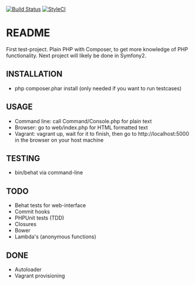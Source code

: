 [![Build Status](https://travis-ci.org/rgeraads/glowing-batman.svg?branch=develop)](https://travis-ci.org/rgeraads/glowing-batman)
[![StyleCI](https://styleci.io/repos/20097861/shield)](https://styleci.io/repos/20097861)

README
======
First test-project. Plain PHP with Composer, to get more knowledge of PHP functionality. Next project will likely be done in Symfony2.

INSTALLATION
------------
- php composer.phar install (only needed if you want to run testcases)

USAGE
-----
- Command line: call Command/Console.php for plain text
- Browser: go to web/index.php for HTML formatted text
- Vagrant: vagrant up, wait for it to finish, then go to http://localhost:5000 in the browser on your host machine

TESTING
-------
- bin/behat via command-line

TODO
----

- Behat tests for web-interface
- Commit hooks
- PHPUnit tests (TDD)
- Closures
- Bower
- Lambda's (anonymous functions)

DONE
----
- Autoloader
- Vagrant provisioning
